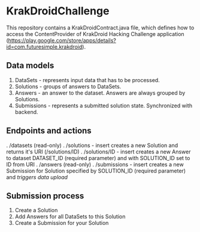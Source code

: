 KrakDroidChallenge
==================

This repository contains a KrakDroidContract.java file, which defines how to access the ContentProvider of KrakDroid Hacking Challenge application (https://play.google.com/store/apps/details?id=com.futuresimple.krakdroid).

Data models
-----------

1. DataSets - represents input data that has to be processed.
1. Solutions - groups of answers to DataSets.
1. Answers - an answer to the dataset. Answers are always grouped by Solutions.
1. Submissions - represents a submitted solution state. Synchronized with backend.

Endpoints and actions
---------------------
. /datasets (read-only)
. /solutions - insert creates a new Solution and returns it's URI (/solutions/ID)
. /solutions/ID - insert creates a new Answer to dataset DATASET_ID (required parameter) and with SOLUTION_ID set to ID from URI
. /answers (read-only)
. /submissions - insert creates a new Submission for Solution specified by SOLUTION_ID (required parameter) and *triggers data upload*

Submission process
------------------
1. Create a Solution
1. Add Answers for all DataSets to this Solution
1. Create a Submission for your Solution
